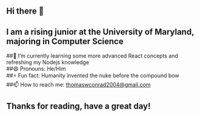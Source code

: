 ## Hi there 👋 
## I am a rising junior at the University of Maryland, majoring in Computer Science
##🌱 I’m currently learning some more advanced React concepts and refreshing my Nodejs knowledge \
##😄 Pronouns: He/Him \
##⚡ Fun fact: Humanity invented the nuke before the compound bow \
##📫 How to reach me: thomaswconrad2004@gmail.com 
## Thanks for reading, have a great day!

<!--
**tconrad1/tconrad1** is a ✨ _special_ ✨ repository because its `README.md` (this file) appears on your GitHub profile.

Here are some ideas to get you started:

- 🔭 I’m currently working on ...
- 🌱 I’m currently learning ...
- 👯 I’m looking to collaborate on ...
- 🤔 I’m looking for help with ...
- 💬 Ask me about ...
- 📫 How to reach me: ...
- 😄 Pronouns: ...
- ⚡ Fun fact: ...
-->
